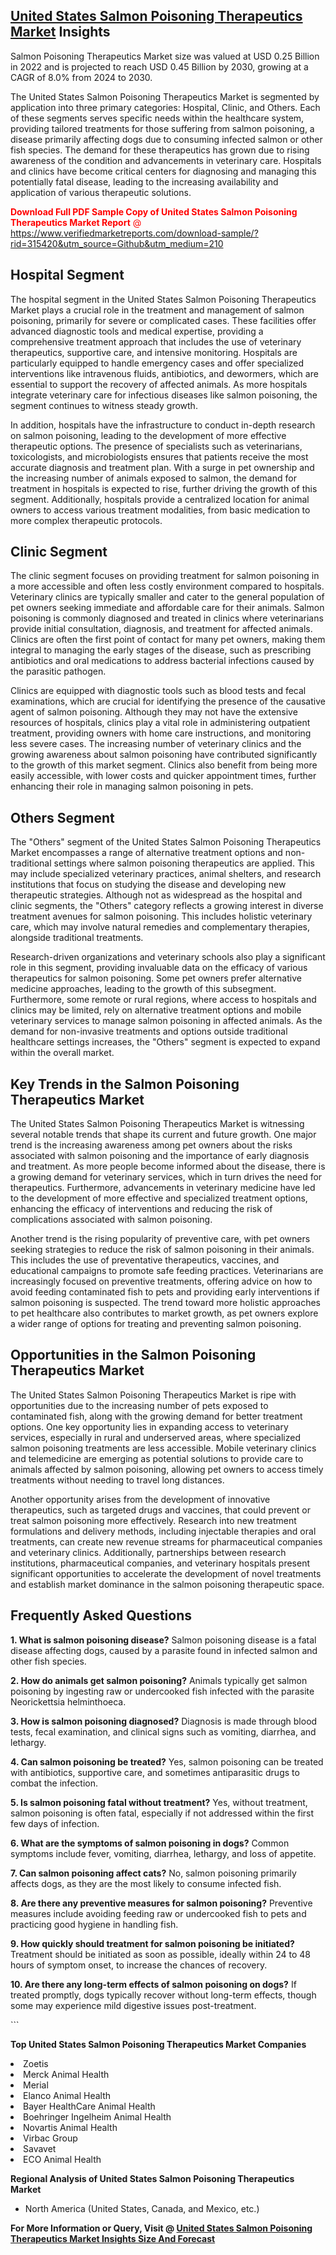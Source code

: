 <h2><a href="https://www.verifiedmarketreports.com/download-sample/?rid=315420&amp;utm_source=Github&amp;utm_medium=210" target="_blank">United States Salmon Poisoning Therapeutics Market</a> Insights</h2><p>Salmon Poisoning Therapeutics Market size was valued at USD 0.25 Billion in 2022 and is projected to reach USD 0.45 Billion by 2030, growing at a CAGR of 8.0% from 2024 to 2030.</p><p><p>The United States Salmon Poisoning Therapeutics Market is segmented by application into three primary categories: Hospital, Clinic, and Others. Each of these segments serves specific needs within the healthcare system, providing tailored treatments for those suffering from salmon poisoning, a disease primarily affecting dogs due to consuming infected salmon or other fish species. The demand for these therapeutics has grown due to rising awareness of the condition and advancements in veterinary care. Hospitals and clinics have become critical centers for diagnosing and managing this potentially fatal disease, leading to the increasing availability and application of various therapeutic solutions.</p><p><p><span class=""><span style="color: #ff0000;"><strong>Download Full PDF Sample Copy of United States Salmon Poisoning Therapeutics Market Report</strong> @ </span><a href="https://www.verifiedmarketreports.com/download-sample/?rid=315420&amp;utm_source=Github&amp;utm_medium=210" target="_blank">https://www.verifiedmarketreports.com/download-sample/?rid=315420&amp;utm_source=Github&amp;utm_medium=210</a></span></p></p><h2>Hospital Segment</h2><p>The hospital segment in the United States Salmon Poisoning Therapeutics Market plays a crucial role in the treatment and management of salmon poisoning, primarily for severe or complicated cases. These facilities offer advanced diagnostic tools and medical expertise, providing a comprehensive treatment approach that includes the use of veterinary therapeutics, supportive care, and intensive monitoring. Hospitals are particularly equipped to handle emergency cases and offer specialized interventions like intravenous fluids, antibiotics, and dewormers, which are essential to support the recovery of affected animals. As more hospitals integrate veterinary care for infectious diseases like salmon poisoning, the segment continues to witness steady growth.</p><p>In addition, hospitals have the infrastructure to conduct in-depth research on salmon poisoning, leading to the development of more effective therapeutic options. The presence of specialists such as veterinarians, toxicologists, and microbiologists ensures that patients receive the most accurate diagnosis and treatment plan. With a surge in pet ownership and the increasing number of animals exposed to salmon, the demand for treatment in hospitals is expected to rise, further driving the growth of this segment. Additionally, hospitals provide a centralized location for animal owners to access various treatment modalities, from basic medication to more complex therapeutic protocols.</p><h2>Clinic Segment</h2><p>The clinic segment focuses on providing treatment for salmon poisoning in a more accessible and often less costly environment compared to hospitals. Veterinary clinics are typically smaller and cater to the general population of pet owners seeking immediate and affordable care for their animals. Salmon poisoning is commonly diagnosed and treated in clinics where veterinarians provide initial consultation, diagnosis, and treatment for affected animals. Clinics are often the first point of contact for many pet owners, making them integral to managing the early stages of the disease, such as prescribing antibiotics and oral medications to address bacterial infections caused by the parasitic pathogen.</p><p>Clinics are equipped with diagnostic tools such as blood tests and fecal examinations, which are crucial for identifying the presence of the causative agent of salmon poisoning. Although they may not have the extensive resources of hospitals, clinics play a vital role in administering outpatient treatment, providing owners with home care instructions, and monitoring less severe cases. The increasing number of veterinary clinics and the growing awareness about salmon poisoning have contributed significantly to the growth of this market segment. Clinics also benefit from being more easily accessible, with lower costs and quicker appointment times, further enhancing their role in managing salmon poisoning in pets.</p><h2>Others Segment</h2><p>The "Others" segment of the United States Salmon Poisoning Therapeutics Market encompasses a range of alternative treatment options and non-traditional settings where salmon poisoning therapeutics are applied. This may include specialized veterinary practices, animal shelters, and research institutions that focus on studying the disease and developing new therapeutic strategies. Although not as widespread as the hospital and clinic segments, the "Others" category reflects a growing interest in diverse treatment avenues for salmon poisoning. This includes holistic veterinary care, which may involve natural remedies and complementary therapies, alongside traditional treatments.</p><p>Research-driven organizations and veterinary schools also play a significant role in this segment, providing invaluable data on the efficacy of various therapeutics for salmon poisoning. Some pet owners prefer alternative medicine approaches, leading to the growth of this subsegment. Furthermore, some remote or rural regions, where access to hospitals and clinics may be limited, rely on alternative treatment options and mobile veterinary services to manage salmon poisoning in affected animals. As the demand for non-invasive treatments and options outside traditional healthcare settings increases, the "Others" segment is expected to expand within the overall market.</p><h2>Key Trends in the Salmon Poisoning Therapeutics Market</h2><p>The United States Salmon Poisoning Therapeutics Market is witnessing several notable trends that shape its current and future growth. One major trend is the increasing awareness among pet owners about the risks associated with salmon poisoning and the importance of early diagnosis and treatment. As more people become informed about the disease, there is a growing demand for veterinary services, which in turn drives the need for therapeutics. Furthermore, advancements in veterinary medicine have led to the development of more effective and specialized treatment options, enhancing the efficacy of interventions and reducing the risk of complications associated with salmon poisoning.</p><p>Another trend is the rising popularity of preventive care, with pet owners seeking strategies to reduce the risk of salmon poisoning in their animals. This includes the use of preventative therapeutics, vaccines, and educational campaigns to promote safe feeding practices. Veterinarians are increasingly focused on preventive treatments, offering advice on how to avoid feeding contaminated fish to pets and providing early interventions if salmon poisoning is suspected. The trend toward more holistic approaches to pet healthcare also contributes to market growth, as pet owners explore a wider range of options for treating and preventing salmon poisoning.</p><h2>Opportunities in the Salmon Poisoning Therapeutics Market</h2><p>The United States Salmon Poisoning Therapeutics Market is ripe with opportunities due to the increasing number of pets exposed to contaminated fish, along with the growing demand for better treatment options. One key opportunity lies in expanding access to veterinary services, especially in rural and underserved areas, where specialized salmon poisoning treatments are less accessible. Mobile veterinary clinics and telemedicine are emerging as potential solutions to provide care to animals affected by salmon poisoning, allowing pet owners to access timely treatments without needing to travel long distances.</p><p>Another opportunity arises from the development of innovative therapeutics, such as targeted drugs and vaccines, that could prevent or treat salmon poisoning more effectively. Research into new treatment formulations and delivery methods, including injectable therapies and oral treatments, can create new revenue streams for pharmaceutical companies and veterinary clinics. Additionally, partnerships between research institutions, pharmaceutical companies, and veterinary hospitals present significant opportunities to accelerate the development of novel treatments and establish market dominance in the salmon poisoning therapeutic space.</p><h2>Frequently Asked Questions</h2><p><b>1. What is salmon poisoning disease?</b> Salmon poisoning disease is a fatal disease affecting dogs, caused by a parasite found in infected salmon and other fish species.</p><p><b>2. How do animals get salmon poisoning?</b> Animals typically get salmon poisoning by ingesting raw or undercooked fish infected with the parasite Neorickettsia helminthoeca.</p><p><b>3. How is salmon poisoning diagnosed?</b> Diagnosis is made through blood tests, fecal examination, and clinical signs such as vomiting, diarrhea, and lethargy.</p><p><b>4. Can salmon poisoning be treated?</b> Yes, salmon poisoning can be treated with antibiotics, supportive care, and sometimes antiparasitic drugs to combat the infection.</p><p><b>5. Is salmon poisoning fatal without treatment?</b> Yes, without treatment, salmon poisoning is often fatal, especially if not addressed within the first few days of infection.</p><p><b>6. What are the symptoms of salmon poisoning in dogs?</b> Common symptoms include fever, vomiting, diarrhea, lethargy, and loss of appetite.</p><p><b>7. Can salmon poisoning affect cats?</b> No, salmon poisoning primarily affects dogs, as they are the most likely to consume infected fish.</p><p><b>8. Are there any preventive measures for salmon poisoning?</b> Preventive measures include avoiding feeding raw or undercooked fish to pets and practicing good hygiene in handling fish.</p><p><b>9. How quickly should treatment for salmon poisoning be initiated?</b> Treatment should be initiated as soon as possible, ideally within 24 to 48 hours of symptom onset, to increase the chances of recovery.</p><p><b>10. Are there any long-term effects of salmon poisoning on dogs?</b> If treated promptly, dogs typically recover without long-term effects, though some may experience mild digestive issues post-treatment.</p>```</p><p><strong>Top United States Salmon Poisoning Therapeutics Market Companies</strong></p><div data-test-id=""><p><li>Zoetis</li><li> Merck Animal Health</li><li> Merial</li><li> Elanco Animal Health</li><li> Bayer HealthCare Animal Health</li><li> Boehringer Ingelheim Animal Health</li><li> Novartis Animal Health</li><li> Virbac Group</li><li> Savavet</li><li> ECO Animal Health</li></p><div><strong>Regional Analysis of&nbsp;United States Salmon Poisoning Therapeutics Market</strong></div><ul><li dir="ltr"><p dir="ltr">North America&nbsp;(United States, Canada, and Mexico, etc.)</p></li></ul><p><strong>For More Information or Query, Visit @&nbsp;</strong><strong><a href="https://www.verifiedmarketreports.com/product/salmon-poisoning-therapeutics-market/?utm_source=Github&amp;utm_medium=210" target="_blank">United States Salmon Poisoning Therapeutics Market Insights Size And Forecast</a></strong></p></div>
